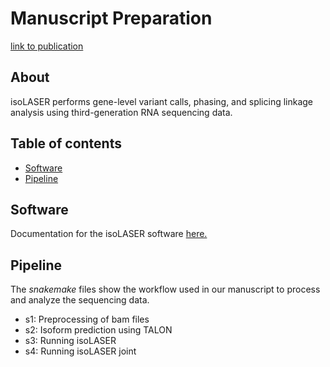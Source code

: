 # **Manuscript Preparation**

[link to publication](https://github.com/gxiaolab/isoLASER/)

## **About**

isoLASER performs gene-level variant calls, phasing, and splicing linkage analysis using third-generation RNA sequencing data.

## **Table of contents**
- [Software](#software)
- [Pipeline](#pipeline)

## **Software**

Documentation for the isoLASER software [here.](https://github.com/gxiaolab/isoLASER)

## **Pipeline**

The *snakemake* files show the workflow used in our manuscript to process and analyze the sequencing data. 

- s1: Preprocessing of bam files
- s2: Isoform prediction using TALON
- s3: Running isoLASER
- s4: Running isoLASER joint
